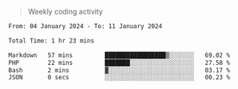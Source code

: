 > Weekly coding activity
<!--START_SECTION:waka-->

```txt
From: 04 January 2024 - To: 11 January 2024

Total Time: 1 hr 23 mins

Markdown   57 mins         █████████████████▒░░░░░░░   69.02 %
PHP        22 mins         ███████░░░░░░░░░░░░░░░░░░   27.58 %
Bash       2 mins          ▓░░░░░░░░░░░░░░░░░░░░░░░░   03.17 %
JSON       0 secs          ░░░░░░░░░░░░░░░░░░░░░░░░░   00.23 %
```

<!--END_SECTION:waka-->
